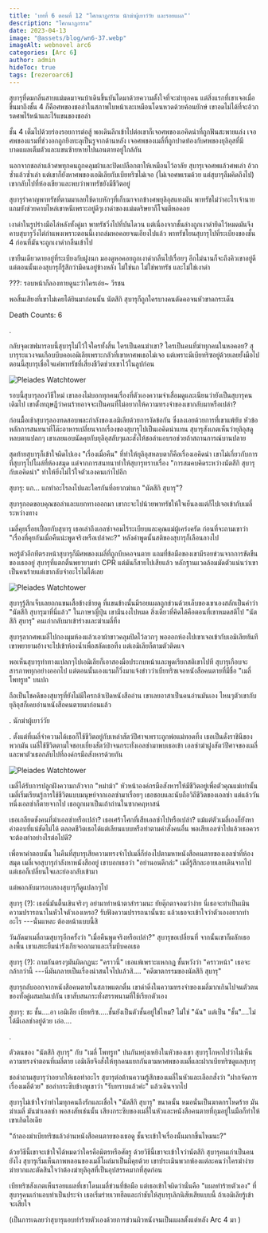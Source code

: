 ```yaml
---
title: 'บทที่ 6 ตอนที่ 12 "โศกนาฏกรรม นักฆ่าผู้เยาว์วัย และรอยแผล"'
description: "โศกนาฏกรรม"
date: 2023-04-13
image: "@assets/blog/wn6-37.webp"
imageAlt: webnovel arc6
categories: [Arc 6]
author: admin
hideToc: true
tags: [rezeroarc6]
---
```


สุบารุที่ดมกลิ่นสาบแม่มดมาจนบ้าเดินขึ้นบันไดมาด้วยความตั้งใจที่จะฆ่าทุกคน แต่สิ่งแรกที่เขาเจอเมื่อขึ้นมาถึงชั้น 4 ก็คือศพของชอล่าในสภาพใบหน้าเละเหมือนโดนหวดด้วยค้อนยักษ์ เขาอดไม่ได้ที่จะอ้วกรดศพไร้หน้าและไร้แขนของชอล่า

ชั้น 4 เต็มไปด้วยร่องรอยการต่อสู้ พอเดินลึกเข้าไปต่อเขาก็เจอศพของเอคิดน่าที่ถูกฟันสะพายแล่ง เจอศพของแรมที่ช่วงอกถูกยิงทะลุเป็นรูจากด้านหลัง เจอศพของเมลี่ที่ถูกปาดท้องกับศพของยุลิอุสที่มีบาดแผลเต็มตัวและแขนซ้ายหายไปนอนตายอยู่ใกล้กัน

นอกจากชอล่าแล้วศพทุกคนถูกคลุมผ้าและปิดเปลือกตาให้เหมือนไว้อาลัย สุบารุเจอศพแล้วศพเล่า อ้วกซ้ำแล้วซ้ำเล่า แต่เขาก็ยังหาศพของเอมิเลียกับเบียทริซไม่เจอ (ไม่เจอศพเรมด้วย แต่สุบารุลืมคิดถึงไป) เขากลับไปที่ห้องเขียวและพบว่าพาทรัชยังมีชีวิตอยู่

สุบารุรำคาญพาทรัชที่ตามมาเลยใช้ดาบหักๆที่เก็บมาจากข้างศพยุลิอุสแทงมัน พาทรัชไม่ว่าอะไรเจ้านายแถมยังช่วยคาบไหล่เขาหนีเพราะอยู่ดีๆเงาดำของแม่มดริษยาก็โจมตีหอคอย

เงาดำในรูปร่างมือไล่หลังทั้งคู่มา พาทรัชวิ่งไปที่บันไดวน แต่เนื่องจากชั้นล่างถูกเงาดำยึดไว้หมดมันจึงคาบสุบารุวิ่งไต่กำแพงเพราะตอนนี้เงาถล่มหอคอยจนเอียงไปแล้ว พาทรัชโยนสุบารุไปที่ระเบียงของชั้น 4 ก่อนที่มันจะถูกเงาดำกลืนเข้าไป

เขายืนเดียวดายอยู่ที่ระเบียงกับฝูงนก มองดูหอคอยถูกเงาดำกลืนไปเรื่อยๆ อีกไม่นานก็จะถึงคิวเขาอยู่ดี แต่ตอนนั้นเองสุบารุก็รู้สึกว่ามีคนอยู่ข้างหลัง ไม่ใช่นก ไม่ใช่พาทรัช และไม่ใช่เงาดำ

???: รอบหน้าก็ลองทายดูนะว่าใครเอ่ย~ วีรชน

พอสิ้นเสียงที่เขาไม่เคยได้ยินมาก่อนนั้น นัตสึกิ สุบารุก็ถูกใครบางคนตัดคอจนหัวขาดกระเด็น

Death Counts: 6

.

กลับจุดเซฟมารอบนี้สุบารุไม่ไว้ใจใครทั้งสิ้น ใครเป็นคนฆ่าเขา? ใครเป็นคนที่ฆ่าทุกคนในหอคอย? สุบารุระแวงจนเกือบบีบคอเอมิเลียเพราะกลัวที่เขาหาศพเธอไม่เจอ แต่เพราะมีเบียทริซอยู่ด้วยเลยยั้งมือไป ตอนนี้สุบารุเชื่อใจแค่พาทรัชที่เสี่ยงชีวิตช่วยเขาไว้ในลูปก่อน

![Pleiades Watchtower](../../assets/blog/wn6-38.webp)

รอบนี้สุบารุลองวิธีใหม่ เขาลองไม่บอกทุกคนเรื่องที่ตัวเองความจำเสื่อมดูและเนียนว่ายังเป็นสุบารุคนเดิมไป เขาตั้งทฤษฎีว่าคนร้ายอาจจะเป็นคนที่ไม่อยากให้ความทรงจำของเขากลับมาหรือเปล่า?

ก่อนมื้อเช้าสุบารุลองทดสอบพละกำลังของเอมิเลียด้วยการงัดข้อกัน ซึ่งลงเอยด้วยการที่เขาแพ้ยับ หัวข้อหลักการสนทนาที่โต๊ะอาหารเปลี่ยนจากเรื่องของสุบารุไปเป็นเอคิดน่าแทน สุบารุสังเกตเห็นว่ายุลิอุสดูหลบตาแปลกๆ เขาเลยแอบนัดคุยกับยุลิอุสลับๆและสั่งให้ชอล่าแอบรอช่วยถ้าสถานการณ์บานปลาย

สุดท้ายสุบารุก็เข้าใจผิดไปเอง "เรื่องเมื่อคืน" ที่ทำให้ยุลิอุสหลบตาก็คือเรื่องเอคิดน่า เขาไม่เกี่ยวกับการที่สุบารุไปโผล่ที่ห้องสมุด แต่จากการสนทนาทำให้สุบารุทราบเรื่อง "การสมคบคิดระหว่างนัตสึกิ สุบารุกับเอคิดน่า" ทำให้ยิ่งไม่ไว้ใจตัวเองคนเก่าไปอีก

สุบารุ: แก... แกทำอะไรลงไปและใครกันที่อยากฆ่าแก "นัตสึกิ สุบารุ"?

สุบารุกอดขอบคุณชอล่าและแยกทางออกมา เขากะจะไปน้วยพาทรัชให้ใจเย็นลงแต่ก็ไปเจอเข้ากับเมลี่ระหว่างทาง

เมลี่คุยเรื่อยเปื่อยกับสุบารุ เธอเล่าถึงเอลซ่าจอมไร้ระเบียบและคุณแม่ผู้เคร่งครัด ก่อนที่จะถามเขาว่า "เรื่องที่คุยกันเมื่อคืนน่ะพูดจริงหรือเปล่าคะ?" หลังคำพูดนั้นสติของสุบารุก็เลือนลางไป

พอรู้ตัวอีกทีตรงหน้าสุบารุก็มีศพของเมลี่ที่ถูกบีบคอจนตาย แถมที่ข้อมือของเขามีรอยข่วนจากการขัดขืนของเธออยู่ สุบารุที่แตกตื่นพยายามทำ CPR แต่มันก็สายไปเสียแล้ว หลักฐานแวดล้อมมัดตัวแน่นว่าเขาเป็นคนร้ายแต่เขากลับจำอะไรไม่ได้เลย

![Pleiades Watchtower](../../assets/blog/wn6-39.webp)

สุบารุรู้สึกเจ็บเลยถกแขนเสื้อข้างซ้ายดู ที่แขนข้างนั้นมีรอยแผลถูกข่วนด้วยเล็บของเขาเองสลักเป็นคำว่า "นัตสึกิ สุบารุมาที่นี่แล้ว" ในภาษาญี่ปุ่น เขามึนงงไปหมด สิ่งเดียวที่คิดได้คือตอนที่เขาหมดสติไป "นัตสึกิ สุบารุ" คนเก่ากลับมาเข้าร่างและฆ่าเมลี่ทิ้ง

สุบารุลากศพเมลี่ไปกองมุมห้องแล้วเอาผ้าขาวคลุมปิดไว้ลวกๆ พอออกห้องไปเขาเจอเข้ากับเอมิเลียทันที เขาพยายามอ้างจะไปเข้าห้องน้ำเพื่อสลัดเธอทิ้ง แต่เอมิเลียก็ตามตัวติดแจ

พอเห็นสุบารุท่าทางแปลกๆไปเอมิเลียก็เอาสองมือประกบหน้าและพูดเรียกสติเขาไปที สุบารุเกือบจะสารภาพทุกอย่างออกไป แต่ตอนนั้นเองแรมก็วิ่งมาแจ้งข่าวว่าเบียทริซเจอหนังสือคนตายที่มีชื่อ "เมลี่ โพทรูท" บนปก

ถือเป็นโชคดีของสุบารุที่ยังไม่มีใครกล้าเปิดหนังสืออ่าน เขาเลยอาสาเป็นคนอ่านมันเอง ไหนๆตัวเขากับยุลิอุสก็เคยอ่านหนังสือคนตายมาก่อนแล้ว

.
นักฆ่าผู้เยาว์วัย

.
ตั้งแต่ที่เมลี่จำความได้เธอก็ใช้ชีวิตอยู่กับเหล่าสัตว์ปีศาจเพราะถูกพ่อแม่ทอดทิ้ง เธอเป็นดั่งราชินีของพวกมัน เมลี่ใช้ชีวิตตามใจชอบเยี่ยงสัตว์ป่าจนกระทั่งเอลซ่ามาพบเธอเข้า เอลซ่าฆ่าฝูงสัตว์ปีศาจของเมลี่และพาตัวเธอกลับไปที่องค์กรมือสังหารด้วยกัน

![Pleiades Watchtower](../../assets/blog/wn6-40.webp)

เมลี่ได้รับการปลูกฝังความกลัวจาก "หม่าม้า" หัวหน้าองค์กรมือสังหารให้มีชีวิตอยู่เพื่อตัวคุณแม่เท่านั้น เมลี่เริ่มเรียนรู้การใช้ชีวิตแบบมนุษย์จากเอลซ่ามาเรื่อยๆ เธอชอบและนับถือวิถีชีวิตของเอลซ่า แต่แล้ววันหนึ่งเอลซ่าก็ตายจากไป เธอถูกเผาเป็นเถ้าถ่านในซากคฤหาสน์

เธอเกลียดชังคนที่ฆ่าเอลซ่าหรือเปล่า? เธอเศร้าโศกที่เสียเอลซ่าไปหรือเปล่า? แม้แต่ตัวเมลี่เองก็ยังหาคำตอบที่แน่ชัดไม่ได้ ตลอดชีวิตเธอได้แต่เลียนแบบหรือทำตามคำสั่งคนอื่น พอเสียเอลซ่าไปแล้วเธอควรจะต้องทำอย่างไรต่อไปดี?

เพื่อหาคำตอบนั้น ในคืนที่สุบารุเสียความทรงจำไปเมลี่ก็ย่องไปตามหาหนังสือคนตายของเอลซ่าที่ห้องสมุด เมลี่เจอสุบารุกำลังหาหนังสืออยู่ เขาบอกเธอว่า "อย่านอนดึกล่ะ" เมลี่รู้สึกละอายเลยเดินจากไป แต่เธอก็เปลี่ยนใจและย่องกลับเข้ามา

แต่พอกลับมารอบสองสุบารุก็ดูแปลกๆไป

สุบารุ (?): เธอนี่มันตื้นเขินจริงๆ อย่ามาทำหน้าตาสำรวมนะ ยัยตุ๊กตาจอมว่าง่าย นี่เธอจะทำเป็นเมินความปรารถนาในหัวใจตัวเองเหรอ? รับฟังความปรารถนานั้นซะ แล้วเธอจะเข้าใจว่าตัวเองอยากทำอะไร ---นั่นแหละ ต้องหน้าแบบนี้สิ

วันถัดมาเมลี่ถามสุบารุอีกครั้งว่า "เมื่อคืนพูดจริงหรือเปล่า?" สุบารุขอเปลี่ยนที่ จากนั้นเขาก็ผลักเธอลงพื้น เขาแสยะยิ้มน่ารังเกียจออกมาและเริ่มบีบคอเธอ

สุบารุ (?): ถามกันตรงๆมันผิดกฏนะ "คราวนี้" เธอแพ้เพราะแหกกฏ ชั้นหวังว่า "คราวหน้า" เธอจะกล้ากว่านี้ ---นี่มันกลายเป็นเรื่องน่าสนใจไปแล้วสิ.... "คดีฆาตกรรมของนัตสึกิ สุบารุ"

สุบารุกลับออกจากหนังสือคนตายในสภาพแตกตื่น เขาดำดิ่งในความทรงจำของเมลี่มากเกินไปจนตัวตนของทั้งคู่ผสมปนเปกัน เขาสับสนกระทั่งสรรพนามที่ใช้เรียกตัวเอง

สุบารุ: ชะ ชั้น....อา เอมิเลีย เบียทริซ.....ชั้นยังเป็นตัวชั้นอยู่ใช่ไหม? ไม่ใช่ "ฉัน" แต่เป็น "ชั้น"....ไม่ได้มีเอลซ่าอยู่ด้วย เอ่อ....

.

ตัวตนของ "นัตสึกิ สุบารุ" กับ "เมลี่ โพทรูท" ปนกันหยุ่งเหยิงในหัวของเขา สุบารุโกหกไปว่าไม่เห็นความทรงจำตอนที่เมลี่ตาย เอมิเลียจึงสั่งให้ทุกคนแยกกันตามหาศพของเมลี่และฝากเบียทริซดูแลสุบารุ

ชอล่าถามสุบารุว่าอยากให้เธอทำอะไร สุบารุต่อต้านความรู้สึกของเมลี่ในหัวและเลือกสั่งว่า "ฝากจัดการเรื่องเมลี่ด้วย" ชอล่ากระซิบข้างหูเขาว่า "รับทราบแล้วค่ะ" แล้วเดินจากไป

สุบารุไม่เข้าใจว่าทำไมทุกคนถึงรักและเชื่อใจ "นัตสึกิ สุบารุ" ขนาดนั้น หมอนั่นเป็นฆาตกรโหดร้าย มันฆ่าเมลี่ มันฆ่าเอลซ่า พอสงสัยเช่นนั้น เสียงกระซิบของเมลี่ในหัวและหนังสือคนตายที่กุมอยู่ในมือก็ทำให้เขาเกิดไอเดีย

"ถ้าลองฆ่าเบียทริซแล้วอ่านหนังสือคนตายของเธอดู ชั้นจะเข้าใจเรื่องนั้นมากขึ้นไหมนะ?"

ด้วยวิธีนี้เขาจะเข้าใจได้หมดว่าใครคือมิตรหรือศัตรู ด้วยวิธีนี้เขาจะเข้าใจว่านัตสึกิ สุบารุคนเก่าเป็นคนยังไง สุบารุเริ่มเห็นภาพหลอนของเมลี่โผล่มาเป็นผีคุยด้วย เขาประเมินพวกพ้องแต่ละคนว่าใครฆ่าง่ายฆ่ายากและตัดสินใจว่าต้องฆ่ายุลิอุสที่เป็นอุปสรรคมากที่สุดก่อน

เบียทริซสังเกตเห็นรอยแผลที่เขาโดนเมลี่ข่วนที่ข้อมือ แต่เธอเข้าใจผิดว่านั่นคือ "แผลทำร้ายตัวเอง" ที่สุบารุคนเก่าแอบทำเป็นประจำ เธอเริ่มร่ายเวทฮีลและกำชับให้สุบารุเลิกนิสัยเสียแบบนี้ ถ้าเอมิเลียรู้เข้าจะเสียใจ

(เป็นการเฉลยว่าสุบารุแอบทำร้ายตัวเองด้วยการข่วนผิวหนังจนเป็นแผลตั้งแต่หลัง Arc 4 มา )